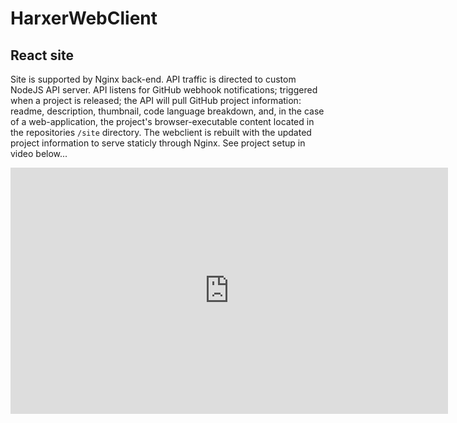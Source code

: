# HarxerWebClient

## React site

Site is supported by Nginx back-end. API traffic is directed to custom NodeJS API server.
API listens for GitHub webhook notifications; triggered when a project is released; the API
will pull GitHub project information: readme, description, thumbnail, code language
breakdown, and, in the case of a web-application, the project's browser-executable content located
in the repositories `/site` directory. The webclient is rebuilt with the updated project information
to serve staticly through Nginx. See project setup in video below...

<iframe width="700" height="394" src="https://www.youtube.com/embed/McRQTrD-OHw" title="YouTube video player" frameborder="0" allow="clipboard-write; encrypted-media; picture-in-picture" allowfullscreen /> 

##

## Local Dev

`npm install`

`npm start`
